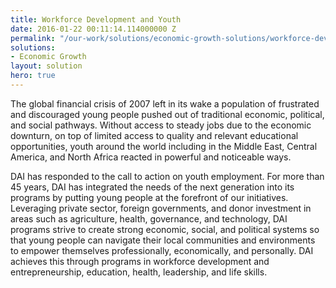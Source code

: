 ```yaml
---
title: Workforce Development and Youth
date: 2016-01-22 00:11:14.114000000 Z
permalink: "/our-work/solutions/economic-growth-solutions/workforce-development-and-youth"
solutions:
- Economic Growth
layout: solution
hero: true
---
```


The global financial crisis of 2007 left in its wake a population of frustrated and discouraged young people pushed out of traditional economic, political, and social pathways. Without access to steady jobs due to the economic downturn, on top of limited access to quality and relevant educational opportunities, youth around the world including in the Middle East, Central America, and North Africa reacted in powerful and noticeable ways.

DAI has responded to the call to action on youth employment. For more than 45 years, DAI has integrated the needs of the next generation into its programs by putting young people at the forefront of our initiatives. Leveraging private sector, foreign governments, and donor investment in areas such as agriculture, health, governance, and technology, DAI programs strive to create strong economic, social, and political systems so that young people can navigate their local communities and environments to empower themselves professionally, economically, and personally. DAI achieves this through programs in workforce development and entrepreneurship, education, health, leadership, and life skills.